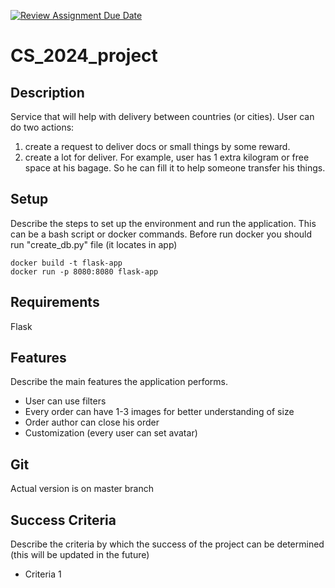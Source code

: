 [![Review Assignment Due Date](https://classroom.github.com/assets/deadline-readme-button-22041afd0340ce965d47ae6ef1cefeee28c7c493a6346c4f15d667ab976d596c.svg)](https://classroom.github.com/a/d2zEkl7e)
# CS_2024_project

## Description

Service that will help with delivery between countries (or cities). User can do two actions: 
1. create a request to deliver docs or small things by some reward. 
2. create a lot for deliver. For example, user has 1 extra kilogram or free space at his bagage. So he can fill it to help someone transfer his things.

## Setup

Describe the steps to set up the environment and run the application. This can be a bash script or docker commands.
Before run docker you should run "create_db.py" file (it locates in app)
```
docker build -t flask-app
docker run -p 8080:8080 flask-app
```

## Requirements

Flask

## Features

Describe the main features the application performs.

* User can use filters
* Every order can have 1-3 images for better understanding of size
* Order author can close his order
* Customization (every user can set avatar)

## Git

Actual version is on master branch

## Success Criteria

Describe the criteria by which the success of the project can be determined
(this will be updated in the future)

* Criteria 1
